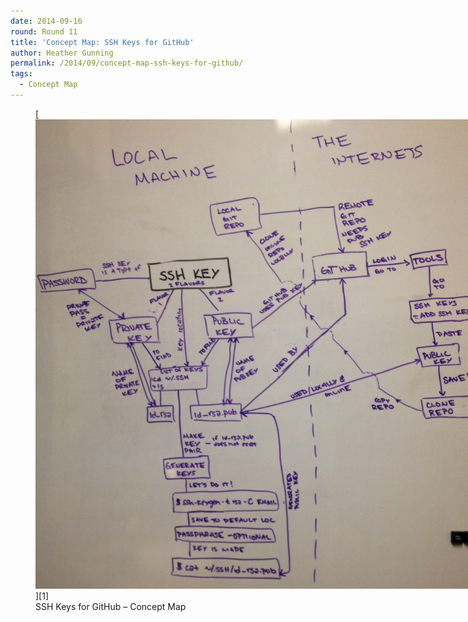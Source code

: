 ```yaml
---
date: 2014-09-16
round: Round 11
title: 'Concept Map: SSH Keys for GitHub'
author: Heather Gunning
permalink: /2014/09/concept-map-ssh-keys-for-github/
tags:
  - Concept Map
---
```

<figure id="attachment_8689" style="width: 707px;" class="wp-caption alignnone">[<img class="size-large wp-image-8689" alt="SSH Keys for GitHub - Concept Map" src="/uploads/2014/09/gunning-SSH_key-964x1024.jpg" width="707" height="751" />][1]<figcaption class="wp-caption-text">SSH Keys for GitHub &#8211; Concept Map</figcaption></figure>

 [1]: /uploads/2014/09/gunning-SSH_key.jpg
